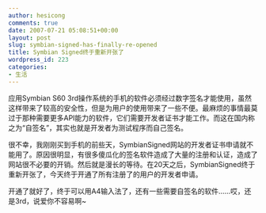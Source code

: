 ```yaml
---
author: hesicong
comments: true
date: 2007-07-21 05:08:51+00:00
layout: post
slug: symbian-signed-has-finally-re-opened
title: Symbian Signed终于重新开张了
wordpress_id: 223
categories:
- 生活
---
```



应用Symbian S60 3rd操作系统的手机的软件必须经过数字签名才能使用，虽然这样带来了较高的安全性，但是为用户的使用带来了一些不便。最麻烦的事情最莫过于那种需要更多API能力的软件，它们需要开发者证书才能工作。而这在国内称之为“自签名”，其实也就是开发者为测试程序而自己签名。

很不幸，我刚刚买到手机的前些天，SymbianSigned网站的开发者证书申请就不能用了。原因很明显，有很多傻瓜化的签名软件造成了大量的注册和认证，造成了网站很不必要的开销。然后就是漫长的等待。在20天之后，SymbianSigned终于重新开张了，今天终于开通了所有注册了的用户的开发者申请。

开通了就好了，终于可以用A4输入法了，还有一些需要自签名的软件……哎，还是3rd，说爱你不容易啊~
